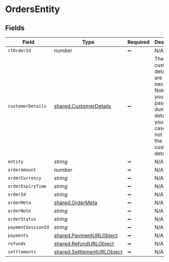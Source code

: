 # OrdersEntity


## Fields

| Field                                                                                                                                 | Type                                                                                                                                  | Required                                                                                                                              | Description                                                                                                                           |
| ------------------------------------------------------------------------------------------------------------------------------------- | ------------------------------------------------------------------------------------------------------------------------------------- | ------------------------------------------------------------------------------------------------------------------------------------- | ------------------------------------------------------------------------------------------------------------------------------------- |
| `cfOrderId`                                                                                                                           | *number*                                                                                                                              | :heavy_minus_sign:                                                                                                                    | N/A                                                                                                                                   |
| `customerDetails`                                                                                                                     | [shared.CustomerDetails](../../models/shared/customerdetails.md)                                                                      | :heavy_minus_sign:                                                                                                                    | The customer details that are necessary. Note that you can pass dummy details if your use case does not require the customer details. |
| `entity`                                                                                                                              | *string*                                                                                                                              | :heavy_minus_sign:                                                                                                                    | N/A                                                                                                                                   |
| `orderAmount`                                                                                                                         | *number*                                                                                                                              | :heavy_minus_sign:                                                                                                                    | N/A                                                                                                                                   |
| `orderCurrency`                                                                                                                       | *string*                                                                                                                              | :heavy_minus_sign:                                                                                                                    | N/A                                                                                                                                   |
| `orderExpiryTime`                                                                                                                     | *string*                                                                                                                              | :heavy_minus_sign:                                                                                                                    | N/A                                                                                                                                   |
| `orderId`                                                                                                                             | *string*                                                                                                                              | :heavy_minus_sign:                                                                                                                    | N/A                                                                                                                                   |
| `orderMeta`                                                                                                                           | [shared.OrderMeta](../../models/shared/ordermeta.md)                                                                                  | :heavy_minus_sign:                                                                                                                    | N/A                                                                                                                                   |
| `orderNote`                                                                                                                           | *string*                                                                                                                              | :heavy_minus_sign:                                                                                                                    | N/A                                                                                                                                   |
| `orderStatus`                                                                                                                         | *string*                                                                                                                              | :heavy_minus_sign:                                                                                                                    | N/A                                                                                                                                   |
| `paymentSessionId`                                                                                                                    | *string*                                                                                                                              | :heavy_minus_sign:                                                                                                                    | N/A                                                                                                                                   |
| `payments`                                                                                                                            | [shared.PaymentURLObject](../../models/shared/paymenturlobject.md)                                                                    | :heavy_minus_sign:                                                                                                                    | N/A                                                                                                                                   |
| `refunds`                                                                                                                             | [shared.RefundURLObject](../../models/shared/refundurlobject.md)                                                                      | :heavy_minus_sign:                                                                                                                    | N/A                                                                                                                                   |
| `settlements`                                                                                                                         | [shared.SettlementURLObject](../../models/shared/settlementurlobject.md)                                                              | :heavy_minus_sign:                                                                                                                    | N/A                                                                                                                                   |